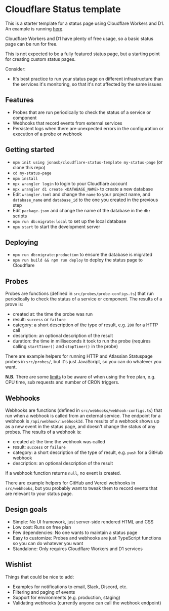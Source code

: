 # Cloudflare Status template

This is a starter template for a status page using Cloudflare Workers and D1.
An example is running [here](https://cloudflare-status-template.dossierhq.workers.dev).

Cloudflare Workers and D1 have plenty of free usage, so a basic status page can
be run for free.

This is not expected to be a fully featured status page, but a starting point
for creating custom status pages.

Consider:

- It's best practice to run your status page on different infrastructure than
  the services it's monitoring, so that it's not affected by the same issues

## Features

- Probes that are run periodically to check the status of a service or component
- Webhooks that record events from external services
- Persistent logs when there are unexpected errors in the configuration or
  execution of a probe or webhook

## Getting started

- `npm init using jonasb/cloudflare-status-template my-status-page` (or clone this repo)
- `cd my-status-page`
- `npm install`
- `npx wrangler login` to login to your Cloudflare account
- `npx wrangler d1 create <DATABASE_NAME>` to create a new database
- Edit `wrangler.toml` and change the `name` to your project name, and
  `database_name` and `database_id` to the one you created in the previous step
- Edit `package.json` and change the name of the database in the `db:` scripts
- `npm run db:migrate:local` to set up the local database
- `npm start` to start the development server

## Deploying

- `npm run db:migrate:production` to ensure the database is migrated
- `npm run build && npm run deploy` to deploy the status page to Cloudflare

## Probes

Probes are functions (defined in `src/probes/probe-configs.ts`) that run
periodically to check the status of a service or component. The results of a
prove is:

- created at: the time the probe was run
- result: `success` or `failure`
- category: a short description of the type of result, e.g. `200` for a HTTP call
- description: an optional description of the result
- duration: the time in milliseconds it took to run the probe (requires calling
  `startTimer()` and `stopTimer()` in the probe)

There are example helpers for running HTTP and Atlassian Statuspage probes in
`src/probes/`, but it's just JavaScript, so you can do whatever you want.

**N.B.** There are some [limits](https://developers.cloudflare.com/workers/platform/limits/)
to be aware of when using the free plan, e.g. CPU time, sub requests and number of
CRON triggers.

## Webhooks

Webhooks are functions (defined in `src/webhooks/webhook-configs.ts`) that run
when a webhook is called from an external service. The endpoint for a webhook is
`/api/webhook/:webhookId`. The results of a webhook shows up as a new event in
the status page, and doesn't change the status of any probes. The results of a
webhook is:

- created at: the time the webhook was called
- result: `success` or `failure`
- category: a short description of the type of result, e.g. `push` for a GitHub
  webhook
- description: an optional description of the result

If a webhook function returns `null`, no event is created.

There are example helpers for GitHub and Vercel webhooks in `src/webhooks`, but
you probably want to tweak them to record events that are relevant to your
status page.

## Design goals

- Simple: No UI framework, just server-side rendered HTML and CSS
- Low cost: Runs on free plan
- Few dependencies: No one wants to maintain a status page
- Easy to customize: Probes and webhooks are just TypeScript functions so you
  can do whatever you want
- Standalone: Only requires Cloudflare Workers and D1 services

## Wishlist

Things that could be nice to add:

- Examples for notifications to email, Slack, Discord, etc.
- Filtering and paging of events
- Support for environments (e.g. production, staging)
- Validating webhooks (currently anyone can call the webhook endpoint)
